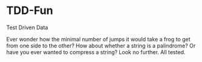 # TDD-Fun
Test Driven Data

Ever wonder how the minimal number of jumps it would take a frog to get from one side to the other? How about whether 
a string is a palindrome? Or have you ever wanted to compress a string?  Look no further. All tested.
